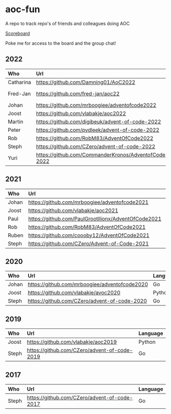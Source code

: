 # aoc-fun

A repo to track repo's of friends and colleagues doing AOC

[Scoreboard](https://adventofcode.com/2022/leaderboard/private/view/792151?order=stars)

Poke me for access to the board and the group chat!

## 2022

| Who       | Url                                                  | Language      |
|:----------|:-----------------------------------------------------|:--------------|
| Catharina | https://github.com/Damning01/AoC2022                 | C++           |
| Fred-Jan  | https://github.com/fred-jan/aoc22                    | PHP / Haskell |
| Johan     | https://github.com/mrboogiee/adventofcode2022        | Go            |
| Joost     | https://github.com/vlabakje/aoc2022                  | Python        |
| Martin    | https://github.com/digibeuk/advent-of-code-2022      | PHP           |
| Peter     | https://github.com/pvdleek/advent-of-code-2022       | PHP           |
| Rob       | https://github.com/RobM83/AdventOfCode2022           | Go            |
| Steph     | https://github.com/CZero/advent-of-code-2022         | Go            |
| Yuri      | https://github.com/CommanderKronos/AdventofCode-2022 | Rust          |

## 2021

| Who   | Url                                                 | Language |
|:------|:----------------------------------------------------|:---------|
| Johan | https://github.com/mrboogiee/adventofcode2021       | Go       |
| Joost | https://github.com/vlabakje/aoc2021                 | Python   |
| Paul  | https://github.com/PaulGrootIlionx/AdventOfCode2021 | SQL      |
| Rob   | https://github.com/RobM83/AdventOfCode2021          | Go       |
| Ruben | https://github.com/coooby12/AdventOfCode2021        | Python   |
| Steph | https://github.com/CZero/Advent-of-Code-2021        | Go       |

## 2020

| Who   | Url                                           | Language |
|:------|:----------------------------------------------|:---------|
| Johan | https://github.com/mrboogiee/adventofcode2020 | Go       |
| Joost | https://github.com/vlabakje/avoc2020          | Python   |
| Steph | https://github.com/CZero/advent-of-code-2020  | Go       |

## 2019

| Who   | Url                                          | Language |
|:------|:---------------------------------------------|:---------|
| Joost | https://github.com/vlabakje/aoc2019          | Python   |
| Steph | https://github.com/CZero/advent-of-code-2019 | Go       |

## 2017

| Who   | Url                                          | Language |
|:------|:---------------------------------------------|:---------|
| Steph | https://github.com/CZero/advent-of-code-2017 | Go       |
